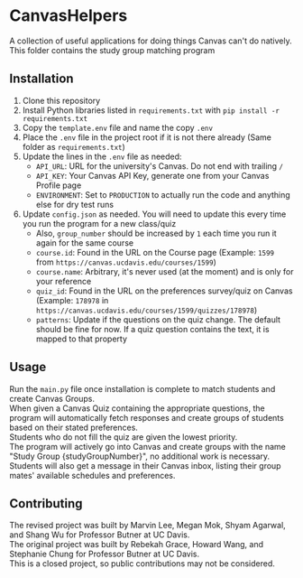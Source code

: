 # CanvasHelpers
A collection of useful applications for doing things Canvas can't do natively.  
This folder contains the study group matching program

## Installation
1. Clone this repository
2. Install Python libraries listed in `requirements.txt` with `pip install -r requirements.txt`
3. Copy the `template.env` file and name the copy `.env`
4. Place the `.env` file in the project root if it is not there already (Same folder as `requirements.txt`)
5. Update the lines in the `.env` file as needed:
   * `API_URL`: URL for the university's Canvas. Do not end with trailing `/`
   * `API_KEY`: Your Canvas API Key, generate one from your Canvas Profile page
   * `ENVIRONMENT`: Set to `PRODUCTION` to actually run the code and anything else for dry test runs
6. Update `config.json` as needed. You will need to update this every time you run the program for a new class/quiz
   * Also, `group_number` should be increased by `1` each time you run it again for the same course
   * `course.id`: Found in the URL on the Course page (Example: `1599` from `https://canvas.ucdavis.edu/courses/1599`)
   * `course.name`: Arbitrary, it's never used (at the moment) and is only for your reference
   * `quiz_id`: Found in the URL on the preferences survey/quiz on Canvas (Example: `178978` in `https://canvas.ucdavis.edu/courses/1599/quizzes/178978`)
   * `patterns`: Update if the questions on the quiz change. The default should be fine for now. If a quiz question contains the text, it is mapped to that property

## Usage
Run the `main.py` file once installation is complete to match students and create Canvas Groups.  
When given a Canvas Quiz containing the appropriate questions, the program will automatically fetch responses and create groups of students based on their stated preferences.  
Students who do not fill the quiz are given the lowest priority.  
The program will actively go into Canvas and create groups with the name "Study Group {studyGroupNumber}", no additional work is necessary.  Students will also get a message in their Canvas inbox, listing their group mates' available schedules and preferences.

## Contributing
The revised project was built by Marvin Lee, Megan Mok, Shyam Agarwal, and Shang Wu for Professor Butner at UC Davis.  
The original project was built by Rebekah Grace, Howard Wang, and Stephanie Chung for Professor Butner at UC Davis.  
This is a closed project, so public contributions may not be considered.